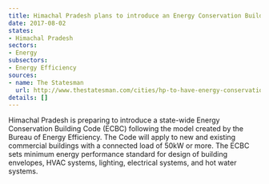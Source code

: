 ```yaml
---
title: Himachal Pradesh plans to introduce an Energy Conservation Building Code
date: 2017-08-02
states:
- Himachal Pradesh
sectors:
- Energy
subsectors:
- Energy Efficiency
sources:
- name: The Statesman
  url: http://www.thestatesman.com/cities/hp-to-have-energy-conservation-building-code-1500989974.html
details: []
---
```


Himachal Pradesh is preparing to introduce a state-wide Energy Conservation Building Code (ECBC) following the model created by the Bureau of Energy Efficiency. The Code will apply to new and existing commercial buildings with a connected load of 50kW or more. The ECBC sets minimum energy performance standard for design of building envelopes, HVAC systems, lighting, electrical systems, and hot water systems.
